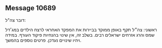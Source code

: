 ## Message 10689

דובר צה"ל: 

ראשוני: צה״ל תקף באופן ממוקד בביירות את המפקד האחראי לרצח הילדים במג׳דל שמס והרג אזרחים ישראלים רבים.
בשלב זה, אין שינוי בהנחיות פיקוד העורף. במידה ויהיו שינויים נעדכן.
פרטים נוספים בהמשך.

